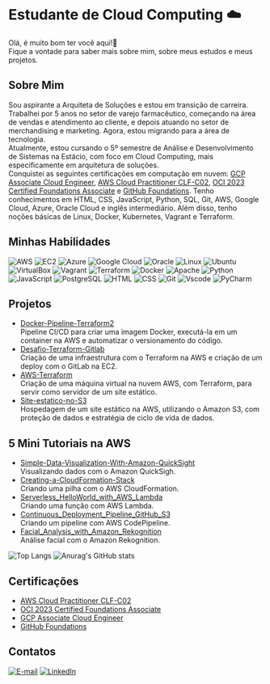 
# Estudante de Cloud Computing ☁️
Olá, é muito bom ter você aqui!👋<br/>
Fique a vontade para saber mais sobre mim, sobre meus estudos e meus projetos.<br/> 


## Sobre Mim
Sou aspirante a Arquiteta de Soluções e estou em transição de carreira. Trabalhei por 5 anos no setor de varejo farmacêutico, começando na área de vendas e atendimento ao cliente, e depois atuando no setor de merchandising e marketing. Agora, estou migrando para a área de tecnologia.<br>
Atualmente, estou cursando o 5º semestre de Análise e Desenvolvimento de Sistemas na Estácio, com foco em Cloud Computing, mais especificamente em arquitetura de soluções.<br>
Conquistei as seguintes certificações em computação em nuvem: [GCP Associate Cloud Engineer](https://www.credly.com/badges/e4e70c42-4730-4880-a65b-b9fb2d4cdfdc/public_url), [AWS Cloud Practitioner CLF-C02](https://www.credly.com/badges/ceb36149-b0e5-4d16-8623-65e4bab037ae/linked_in?t=s7enyy), [OCI 2023 Certified Foundations Associate](https://catalog-education.oracle.com/pls/certview/sharebadge?id=CF940C7CC280256FA6D4560D56B5825174D2FEA8F27B59E32B6546CB6BD7CBE6) e [GitHub Foundations](https://www.credly.com/badges/4d931262-4347-4f56-ae8f-028169dd5da0/public_url). Tenho conhecimentos em HTML, CSS, JavaScript, Python, SQL, Git, AWS, Google Cloud, Azure, Oracle Cloud e inglês intermediário. Além disso, tenho noções básicas de Linux, Docker, Kubernetes, Vagrant e Terraform.


## Minhas Habilidades
![AWS](https://img.shields.io/badge/AWS-000.svg?style=for-the-badge&logo=amazon-aws&logoColor=white) 
![EC2](https://img.shields.io/badge/Amazon%20EC2-FF9900.svg?style=for-the-badge&logo=Amazon-EC2&logoColor=white)
![Azure](https://img.shields.io/badge/azure-%230072C6.svg?style=for-the-badge&logo=microsoftazure&logoColor=white)
![Google Cloud](https://img.shields.io/badge/GoogleCloud-%234285F4.svg?style=for-the-badge&logo=google-cloud&logoColor=white)
![Oracle](https://img.shields.io/badge/Oracle-F80000?style=for-the-badge&logo=oracle&logoColor=black) 
![Linux](https://img.shields.io/badge/Linux-000?style=for-the-badge&logo=linux&logoColor=FCC624)
![Ubuntu](https://img.shields.io/badge/Ubuntu-35495E?style=for-the-badge&logo=ubuntu&logoColor=2CA5E0)
![VirtualBox](https://img.shields.io/badge/VirtualBox-183A61?logo=virtualbox&logoColor=white&style=for-the-badge)
![Vagrant](https://img.shields.io/badge/vagrant-%231563FF.svg?style=for-the-badge&logo=vagrant&logoColor=white)
![Terraform](https://img.shields.io/badge/Terraform-844FBA.svg?style=for-the-badge&logo=Terraform&logoColor=white)
![Docker](https://img.shields.io/badge/docker-%230db7ed.svg?style=for-the-badge&logo=docker&logoColor=white)
![Apache](https://img.shields.io/badge/Apache-CA2136?logo=apache&logoColor=white&style=for-the-badge)
![Python](https://img.shields.io/badge/python-3670A0?style=for-the-badge&logo=python&logoColor=ffdd54)
![JavaScript](https://img.shields.io/badge/JavaScript-323330?style=for-the-badge&logo=javascript&logoColor=F7DF1E ) 
![PostgreSQL](https://img.shields.io/badge/PostgreSQL-316192?style=for-the-badge&logo=postgresql&logoColor=white) 
![HTML](https://img.shields.io/badge/HTML5-E34F26?style=for-the-badge&logo=html5&logoColor=white) 
![CSS](https://img.shields.io/badge/CSS3-1572B6?style=for-the-badge&logo=css3&logoColor=white) 
![Git](https://img.shields.io/badge/GIT-E44C30?style=for-the-badge&logo=git&logoColor=white) 
![Vscode](https://img.shields.io/badge/Vscode-007ACC?style=for-the-badge&logo=visual-studio-code&logoColor=white) 
![PyCharm](https://img.shields.io/badge/PyCharm-000000.svg?&style=for-the-badge&logo=PyCharm&logoColor=white)


## Projetos
- [Docker-Pipeline-Terraform2](https://gitlab.com/V1ctor1aTorres/docker-pipeline-terraform2/-/blob/main/READM.md?ref_type=heads)<br>
   Pipeline CI/CD para criar uma imagem Docker, executá-la em um container na AWS e automatizar o versionamento do código. 
- [Desafio-Terraform-Gitlab](https://gitlab.com/V1ctor1aTorres/terraform-gitlab/-/blob/main/READM.md?ref_type=heads)<br>
   Criação de uma infraestrutura com o Terraform na AWS e criação de um deploy com o GitLab na EC2.
- [AWS-Terraform](https://github.com/V1ctor1aTorres/AWS-Terraform)<br>
   Criação de uma máquina virtual na nuvem AWS, com Terraform, para servir como servidor de um site estático.
- [Site-estatico-no-S3](https://github.com/V1ctor1aTorres/Site-estatico-no-S3/tree/main)<br>
   Hospedagem de um site estático na AWS, utilizando o Amazon S3, com proteção de dados e  estratégia de ciclo de vida de dados.


## 5 Mini Tutoriais na AWS
- [Simple-Data-Visualization-With-Amazon-QuickSight](https://github.com/V1ctor1aTorres/Simple-Data-Visualization-With-Amazon-QuickSight)<br>
  Visualizando dados com o Amazon QuickSigh.
- [Creating-a-CloudFormation-Stack](https://github.com/V1ctor1aTorres/Creating-a-CloudFormation-Stack)<br>
  Criando uma pilha com o AWS CloudFormation.
- [Serverless_HelloWorld_with_AWS_Lambda](https://github.com/V1ctor1aTorres/Serverless_HelloWorld_with_AWS_Lambda)<br>
  Criando uma função com AWS Lambda.
- [Continuous_Deployment_Pipeline_GitHub_S3](https://github.com/V1ctor1aTorres/Continuous_Deployment_Pipeline_GitHub_S3)<br>
  Criando um pipeline com AWS CodePipeline.
- [Facial_Analysis_with_Amazon_Rekognition](https://github.com/V1ctor1aTorres/Facial_Analysis_with_Amazon_Rekognition)<br>
  Análise facial com o Amazon Rekognition.


![Top Langs](https://github-readme-stats-git-masterrstaa-rickstaa.vercel.app/api/top-langs/?username=V1ctor1aTorres&layout=compact&bg_color=000&border_color=30A3DC&title_color=E94D5F&text_color=FFF) ![Anurag's GitHub stats](https://github-readme-stats.vercel.app/api?username=V1ctor1aTorres&theme=codeSTACKr&show_icons=true) 

## Certificações
- [AWS Cloud Practitioner CLF-C02](https://www.credly.com/badges/ceb36149-b0e5-4d16-8623-65e4bab037ae/linked_in?t=s7enyy)
- [OCI 2023 Certified Foundations Associate](https://catalog-education.oracle.com/pls/certview/sharebadge?id=CF940C7CC280256FA6D4560D56B5825174D2FEA8F27B59E32B6546CB6BD7CBE6)
- [GCP Associate Cloud Engineer](https://www.credly.com/badges/e4e70c42-4730-4880-a65b-b9fb2d4cdfdc/public_url)
- [GitHub Foundations](https://www.credly.com/badges/4d931262-4347-4f56-ae8f-028169dd5da0/public_url)

## Contatos
[![E-mail](https://img.shields.io/badge/-Email-000?style=for-the-badge&logo=microsoft-outlook&logoColor=007BFF)](mailto:victoriaviana025@gmail.com) [![LinkedIn](https://img.shields.io/badge/LinkedIn-0077B5?style=for-the-badge&logo=linkedin&logoColor=white)](https://www.linkedin.com/in/victoria-viana/)
